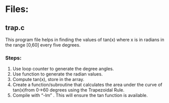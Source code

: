 # Files:
## trap.c
This program file helps in finding the values of tan(x) where x is in radians in the range [0,60] every five degrees.

### Steps:
1. Use loop counter to generate the degree angles.
2. Use function to generate the radian values.
3. Compute tan(x), store in the array.
4. Create a function/subroutine that calculates the area under the curve of tan(x)from 0→60 degrees using the Trapezoidal Rule.
5. Compile with “-lm” . This will ensure the tan function is available.